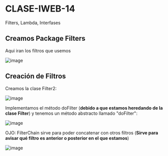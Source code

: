 # CLASE-IWEB-14
Filters, Lambda, Interfases

## Creamos Package Filters
Aqui iran los filtros que usemos

![image](https://github.com/SergioABS0813/CLASE-IWEB-14/assets/134556600/37156756-74fa-497d-a614-0fc6dd2d59a5)

## Creación de Filtros

Creamos la clase Filter2:

![image](https://github.com/SergioABS0813/CLASE-IWEB-14/assets/134556600/7bc3b474-2349-443d-8e29-7f3ee09a887d)

Implementamos el método doFilter (**debido a que estamos heredando de la clase Filter**) y tenemos un método abstracto llamado "doFilter":

![image](https://github.com/SergioABS0813/CLASE-IWEB-14/assets/134556600/9e79ac10-7ae2-4865-a101-b479448d6f3f)

OJO: FilterChain sirve para poder concatenar con otros filtros (**Sirve para avisar qué filtro es anterior o posterior en el que estamos**)

![image](https://github.com/SergioABS0813/CLASE-IWEB-14/assets/134556600/56b650d6-d16e-47d6-a538-8d44ab701c02)
